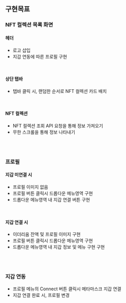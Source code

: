 ## 구현목표

### NFT 컬렉션 목록 화면
#### 헤더
- 로고 삽입
- 지갑 연동에 따른 프로필 구현

<br>

#### 상단 탭바
- 탭바 클릭 시, 랜덤한 순서로 NFT 컬렉션 카드 배치

<br>

#### NFT 컬렉션
- NFT 컬렉션 조회 API 요청을 통해 정보 가져오기
- 무한 스크롤을 통해 정보 나타내기

<br><br>

### 프로필
#### 지갑 미연결 시
- 프로필 이미지 없음
- 프로필 버튼 클릭시 드롭다운 메뉴영역 구현
- 드롭다운 메뉴영역 내 지갑 연결 버튼 구현

<br>

#### 지갑 연결 시
- 이더리움 잔액 및 프로필 이미지 구현
- 프로필 버튼 클릭시 드롭다운 메뉴영역 구현
- 드롭다운 메뉴영역 내 지갑 정보 및 메뉴 구현 구현

<br><br>

### 지갑 연동
- 프로필 메뉴의 Connect 버튼 클릭시 메타마스크 지갑 연결
- 지갑 연결 완료 시, 프로필 변경